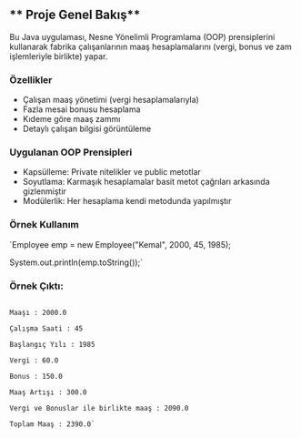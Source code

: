 ## ** Proje Genel Bakış**

Bu Java uygulaması, Nesne Yönelimli Programlama (OOP) prensiplerini kullanarak fabrika çalışanlarının maaş hesaplamalarını (vergi, bonus ve zam işlemleriyle birlikte) yapar.

### **Özellikler**

* Çalışan maaş yönetimi (vergi hesaplamalarıyla)
* Fazla mesai bonusu hesaplama
* Kıdeme göre maaş zammı
* Detaylı çalışan bilgisi görüntüleme

### Uygulanan OOP Prensipleri

* Kapsülleme: Private nitelikler ve public metotlar
* Soyutlama: Karmaşık hesaplamalar basit metot çağrıları arkasında gizlenmiştir
* Modülerlik: Her hesaplama kendi metodunda yapılmıştır

### **Örnek Kullanım**

`Employee emp = new Employee("Kemal", 2000, 45, 1985);

System.out.println(emp.toString());`

### **Örnek Çıktı:**

```Adı : Kemal

Maaşı : 2000.0

Çalışma Saati : 45

Başlangıç Yılı : 1985

Vergi : 60.0

Bonus : 150.0

Maaş Artışı : 300.0

Vergi ve Bonuslar ile birlikte maaş : 2090.0

Toplam Maaş : 2390.0`